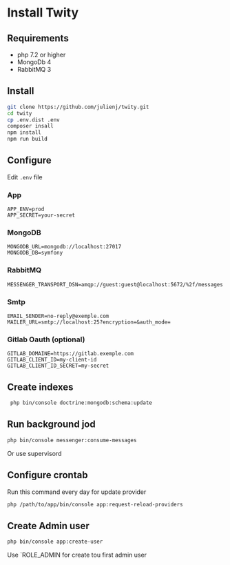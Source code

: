 # Install Twity

## Requirements

- php 7.2 or higher
- MongoDb 4
- RabbitMQ 3

## Install

```bash
git clone https://github.com/julienj/twity.git
cd twity
cp .env.dist .env
composer insall
npm install
npm run build
```

## Configure

Edit `.env` file

### App


```dotenv
APP_ENV=prod
APP_SECRET=your-secret
```

### MongoDB

```dotenv
MONGODB_URL=mongodb://localhost:27017
MONGODB_DB=symfony
```

### RabbitMQ

```dotenv
MESSENGER_TRANSPORT_DSN=amqp://guest:guest@localhost:5672/%2f/messages
```

### Smtp

```dotenv
EMAIL_SENDER=no-reply@exemple.com
MAILER_URL=smtp://localhost:25?encryption=&auth_mode=
```

### Gitlab Oauth (optional)

```dotenv
GITLAB_DOMAINE=https://gitlab.exemple.com
GITLAB_CLIENT_ID=my-client-id
GITLAB_CLIENT_ID_SECRET=my-secret
```


## Create indexes

```bash
 php bin/console doctrine:mongodb:schema:update
````


## Run background jod

```bash
php bin/console messenger:consume-messages
```

Or use supervisord

## Configure crontab

Run this command every day for update provider

```bash
php /path/to/app/bin/console app:request-reload-providers
````

## Create Admin user

```bash
php bin/console app:create-user
```
Use `ROLE_ADMIN for create tou first admin user

